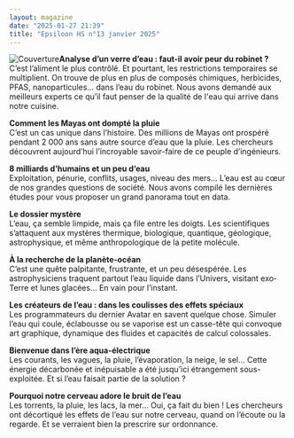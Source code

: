```yaml
---
layout: magazine
date: "2025-01-27 21:39"
title: "Epsiloon HS n°13 janvier 2025"
---
```

![Couverture](/img/epsiloon-hsn13.jpeg)**Analyse d’un verre d’eau : faut-il avoir peur du robinet ?**  
C’est l’aliment le plus contrôlé. Et pourtant, les restrictions temporaires se multiplient. On trouve de plus en plus de composés chimiques, herbicides, PFAS, nanoparticules… dans l’eau du robinet. Nous avons demandé aux meilleurs experts ce qu’il faut penser de la qualité de l'eau qui arrive dans notre cuisine.

**Comment les Mayas ont dompté la pluie**  
C’est un cas unique dans l’histoire. Des millions de Mayas ont prospéré pendant 2&nbsp;000&nbsp;ans sans autre source d’eau que la pluie. Les chercheurs découvrent aujourd’hui l’incroyable savoir-faire de ce peuple d’ingénieurs.

**8 milliards d’humains et un peu d‘eau**  
Exploitation, pénurie, conflits, usages, niveau des mers… L’eau est au cœur de nos grandes questions de société. Nous avons compilé les dernières études pour vous proposer un grand panorama tout en data.

**Le dossier mystère**  
L’eau, ça semble limpide, mais ça file entre les doigts. Les scientifiques s’attaquent aux mystères thermique, biologique, quantique, géologique, astrophysique, et même anthropologique de la petite molécule.

**À la recherche de la planète-océan**  
C’est une quête palpitante, frustrante, et un peu désespérée. Les astrophysiciens traquent partout l’eau liquide dans l’Univers, visitant exo-Terre et lunes glacées… En vain pour l’instant.

**Les créateurs de l’eau : dans les coulisses des effets spéciaux**  
Les programmateurs du dernier Avatar en savent quelque chose. Simuler l’eau qui coule, éclabousse ou se vaporise est un casse-tête qui convoque art graphique, dynamique des fluides et capacités de calcul colossales.

**Bienvenue dans l’ère aqua-électrique**  
Les courants, les vagues, la pluie, l’évaporation, la neige, le sel… Cette énergie décarbonée et inépuisable a été jusqu’ici étrangement sous-exploitée. Et si l’eau faisait partie de la solution&nbsp;?

**Pourquoi notre cerveau adore le bruit de l’eau**  
Les torrents, la pluie, les lacs, la mer… Oui, ça fait du bien&nbsp;! Les chercheurs ont décortiqué les effets de l’eau sur notre cerveau, quand on l’écoute ou la regarde. Et se verraient bien la prescrire sur ordonnance.